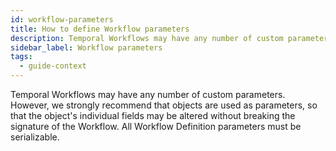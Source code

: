 ```yaml
---
id: workflow-parameters
title: How to define Workflow parameters
description: Temporal Workflows may have any number of custom parameters.
sidebar_label: Workflow parameters
tags:
  - guide-context
---
```


Temporal Workflows may have any number of custom parameters.
However, we strongly recommend that objects are used as parameters, so that the object's individual fields may be altered without breaking the signature of the Workflow.
All Workflow Definition parameters must be serializable.

